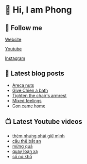 # 👋 Hi, I am Phong

## 🔗 Follow me

[Website](https://phongever.xyz "Website")

[Youtube](https://www.youtube.com/@phongever "Youtube")

[Instagram](https://www.instagram.com/phongever "Instagram")

## 📝 Latest blog posts

<!-- BLOG-POST-LIST:START -->
- [Areca nuts](https://phongever.xyz/blog/areca-nuts/)
- [Give Chien a bath](https://phongever.xyz/blog/give-chien-a-bath/)
- [Tighten the chair&#39;s armrest](https://phongever.xyz/blog/tighten-the-chairs-armrest/)
- [Mixed feelings](https://phongever.xyz/blog/mixed-feelings/)
- [Gon came home](https://phongever.xyz/blog/gon-came-home/)
<!-- BLOG-POST-LIST:END -->

## 📺 Latest Youtube videos

<!-- YOUTUBE-VIDEO-LIST:START -->
- [thèm nhưng phải giữ mình](https://www.youtube.com/shorts/druE3X-C2_U)
- [cẩu thể bất an](https://www.youtube.com/shorts/fA_Y06btsIo)
- [mừng quá](https://www.youtube.com/shorts/Dj_8b72Ag40)
- [quay loạn xạ](https://www.youtube.com/shorts/x7xQWzvjJMU)
- [số nó khổ](https://www.youtube.com/shorts/mEvXK5eOvgs)
<!-- YOUTUBE-VIDEO-LIST:END -->
